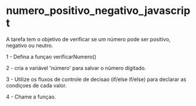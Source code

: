 # numero_positivo_negativo_javascript
A tarefa tem o objetivo de verificar se um número pode ser positivo, negativo ou neutro.

1 - Defina a funçao verificarNumero()

2 - cria a variável 'número' para salvar o número digitado.

3 - Utilize os fluxos de controle de decisao (if/else if/else) para declarar as condiçoes de cada valor.

4 - Chame a funçao.
